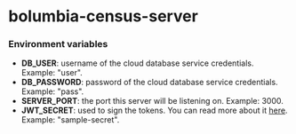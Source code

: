 # bolumbia-census-server

### Environment variables

- **DB_USER**: username of the cloud database service credentials. Example: "user".
- **DB_PASSWORD**: password of the cloud database service credentials. Example: "pass".
- **SERVER_PORT**: the port this server will be listening on. Example: 3000.
- **JWT_SECRET**: used to sign the tokens. You can read more about it [here](https://jwt.io/introduction/). Example: "sample-secret".
